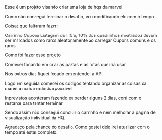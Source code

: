 Esse é um projeto visando criar uma loja de hqs da marvel 

Como não consegui terminar o desafio, vou modificando ele com o tempo

Coisas que faltaram fazer:

Carrinho
Cupons 
Listagem de HQ's, 10% dos quadrinhos mostrados devem ser marcados
como raros aleatoriamente ao carregar
Cupons comuns e os raros


Como foi fazer esse projeto

Comecei focando em criar as pastas e as rotas que iria usar

Nos outros dias fiquei focado em entender a API

Logo em seguida comecei os codigos tentando organizar as coisas da maneira mais semântica possivel

Inprevistos aconteram fazendo eu perder alguns 2 dias, corri com o restante para tentar terminar 

Sendo assim não consegui concluir o carrinho e nem melhorar a pagina de visualização individual da HQ.

Agradeço pela chance do desafio.
Como gostei dele irei atualizar com o tempo até estar completo.
